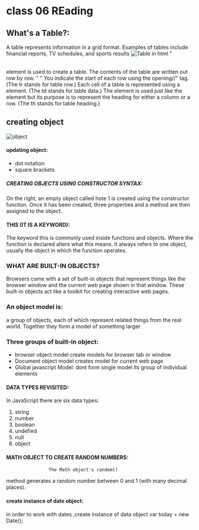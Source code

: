 # class 06 REading

## What's a Table?:
A table represents information in a grid format.
Examples of tables include financial reports, TV
schedules, and sports results
![Table in html](https://gocoding.org/wp-content/uploads/2020/06/HTML-Table-Syntax.png)
"<table>
 <table> element is used
to create a table. The contents
of the table are written out row
by row.
"<tr> "
You indicate the start of each
row using the opening//<tr>" tag.
(The tr stands for table row.)
<tdg>
Each cell of a table is
represented using a <tdh>
element. (The td stands for
table data.)
<th*>
The <th-> element is used just
like the <td+> element but its
purpose is to represent the
heading for either a column or
a row. (The th stands for table
heading.)

## creating object
![object](https://lh3.googleusercontent.com/proxy/1CI5Q_JmiS5jf6KMz2QQ8WCJNMRp7xsdAdYTMGFtYAXsBbcsIMckO1SFNvOyToyaLEs2134uJODatyKGtvcLgaDaNYzh-7LVDEWqdfFILHtPyLNFz8_KQ9DP)

#### updating object:
- dot notation
- square brackets

##### CREATING OBJECTS USING CONSTRUCTOR SYNTAX:

On the right, an empty object
called hote 1 is created using the
constructor function.
Once it has been created, three
properties and a method are
then assigned to the object.

#### THIS (IT IS A KEYWORD):
The keyword this is commonly used inside functions and objects.
Where the function is declared alters what this means. It always refers
to one object, usually the object in which the function operates.

### WHAT ARE BUILT-IN OBJECTS?
Browsers come with a set of built-in objects that represent things like the
browser window and the current web page shown in that window. These
built-in objects act like a toolkit for creating interactive web pages.

### An object model is:
 a group of objects, each of which represent related things from the real world. Together they form a model of something larger


 ### Three groups of built-in object:
 - browser object model
 create models for browser tab or window
 - Document object model 
 creates model for current web page
 - Global javascript Model:
 dont form single model its group of individual elements

 #### DATA TYPES REVISITED:
 In JavaScript there are six data types:
 1. string 
 2. number 
 3. boolean
 4. undefied 
 5. null 
 6. object


 #### MATH OBJECT TO CREATE RANDOM NUMBERS:
                    The Math object's random()
method generates a random
number between 0 and 1 (with
many decimal places).


#### create instance of date object:
in order to work with dates ,create instance of data object
              var today = new Date();